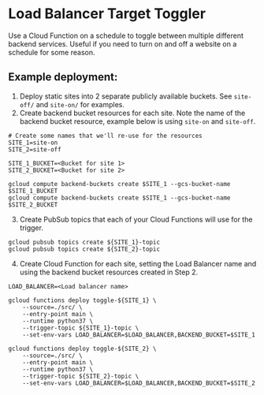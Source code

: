 # Load Balancer Target Toggler

Use a Cloud Function on a schedule to toggle between multiple different backend services. Useful if you need to turn on and off a website on a schedule for some reason.

## Example deployment:
1. Deploy static sites into 2 separate publicly available buckets. See `site-off/` and `site-on/` for examples.
2. Create backend bucket resources for each site. Note the name of the backend bucket resource, example below is using `site-on` and `site-off`.
```
# Create some names that we'll re-use for the resources
SITE_1=site-on
SITE_2=site-off

SITE_1_BUCKET=<Bucket for site 1>
SITE_2_BUCKET=<Bucket for site 2>

gcloud compute backend-buckets create $SITE_1 --gcs-bucket-name $SITE_1_BUCKET
gcloud compute backend-buckets create $SITE_1 --gcs-bucket-name $SITE_2_BUCKET
```
3. Create PubSub topics that each of your Cloud Functions will use for the trigger.
```
gcloud pubsub topics create ${SITE_1}-topic
gcloud pubsub topics create ${SITE_2}-topic
```
4. Create Cloud Function for each site, setting the Load Balancer name and using the backend bucket resources created in Step 2.
```
LOAD_BALANCER=<Load balancer name>

gcloud functions deploy toggle-${SITE_1} \
    --source=./src/ \
    --entry-point main \
    --runtime python37 \
    --trigger-topic ${SITE_1}-topic \
    --set-env-vars LOAD_BALANCER=$LOAD_BALANCER,BACKEND_BUCKET=$SITE_1

gcloud functions deploy toggle-${SITE_2} \
    --source=./src/ \
    --entry-point main \
    --runtime python37 \
    --trigger-topic ${SITE_2}-topic \
    --set-env-vars LOAD_BALANCER=$LOAD_BALANCER,BACKEND_BUCKET=$SITE_2
```
